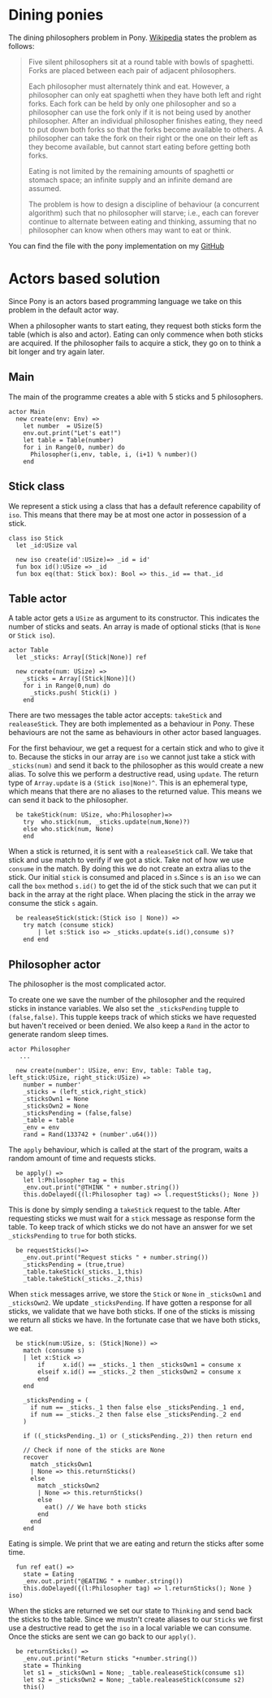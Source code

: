 # Dining ponies
The dining philosophers problem in Pony. [Wikipedia](https://en.wikipedia.org/wiki/Dining_philosophers_problem) states the problem as follows:

> Five silent philosophers sit at a round table with bowls of spaghetti. Forks are placed between each pair of adjacent philosophers.
> 
> Each philosopher must alternately think and eat. However, a philosopher can only eat spaghetti when they have both left and right forks. Each fork can be held by only one philosopher and so a philosopher can use the fork only if it is not being used by another philosopher. After an individual philosopher finishes eating, they need to put down both forks so that the forks become available to others. A philosopher can take the fork on their right or the one on their left as they become available, but cannot start eating before getting both forks.
>
> Eating is not limited by the remaining amounts of spaghetti or stomach space; an infinite supply and an infinite demand are assumed.
>
> The problem is how to design a discipline of behaviour (a concurrent algorithm) such that no philosopher will starve; i.e., each can forever continue to alternate between eating and thinking, assuming that no philosopher can know when  others may want to eat or think. 

You can find the file with the pony implementation on my [GitHub](https://github.com/beardhatcode/savina-implementations/blob/master/pony/11_philosophers/main.pony)

# Actors based solution

Since Pony is an actors based programming language we take on this problem in the default actor way. 

When a philosopher wants to start eating, they request both sticks form the table (which is also and actor). Eating can only commence when both sticks are acquired. If the philosopher fails to acquire a stick, they go on to think a bit longer and try again later.

## Main

The main of the programme creates a able with 5 sticks and 5 philosophers.

```pony
actor Main
  new create(env: Env) =>
    let number  = USize(5)
    env.out.print("Let's eat!")
    let table = Table(number)
    for i in Range(0, number) do
      Philosopher(i,env, table, i, (i+1) % number)()
    end
```

## Stick class
We represent a stick using a class that has a default reference capability of `iso`. This means that there may be at most one actor in possession of a stick.

```pony
class iso Stick
  let _id:USize val

  new iso create(id':USize)=> _id = id'
  fun box id():USize => _id
  fun box eq(that: Stick box): Bool => this._id == that._id
```

## Table actor

A table actor gets a `USize` as argument to its constructor. This indicates the number of sticks and seats. An array is made of optional sticks (that is `None` or `Stick iso`).

```pony
actor Table
  let _sticks: Array[(Stick|None)] ref

  new create(num: USize) =>
    _sticks = Array[(Stick|None)]()
    for i in Range(0,num) do
      _sticks.push( Stick(i) )
    end
```
There are two messages the table actor accepts: `takeStick` and `realeaseStick`. They are both implemented as a behaviour in Pony. These behaviours are not the same as behaviours in other actor based languages.

For the first behaviour, we get a request for a certain stick and who to give it to. Because the sticks in our array are `iso` we cannot just take a stick with `_sticks(num)` and send it back to the philosopher as this would create a new alias. To solve this we perform a destructive read, using `update`. The return type of `Array.update` is a `(Stick iso|None)^`. This is an ephemeral type, which means that there are no aliases to the returned value. This means we can send it back to the philosopher.

```pony
  be takeStick(num: USize, who:Philosopher)=>
    try  who.stick(num, _sticks.update(num,None)?)
    else who.stick(num, None)
    end
```

When a stick is returned, it is sent with a `realeaseStick` call. We take that stick and use match to verify if we got a stick. Take not of how we use `consume` in the match. By doing this we do not create an extra alias to the stick. Our initial `stick` is consumed and placed in `s`.Since `s` is an `iso` we can call the `box` method `s.id()` to get the id of the stick such that we can put it back in the array at the right place. When placing the stick in the array we consume the stick `s` again.

```pony
  be realeaseStick(stick:(Stick iso | None)) =>
    try match (consume stick)
        | let s:Stick iso => _sticks.update(s.id(),consume s)?
    end end
```

## Philosopher actor
The philosopher is the most complicated actor.

To create one we save the number of the philosopher and the required sticks in instance variables. We also set the `_sticksPending`  tupple to `(false,false)`. This tupple keeps track of which sticks we have requested but haven't received or been denied. We also keep a `Rand` in the actor to generate random sleep times.

```pony
actor Philosopher
   ...

  new create(number': USize, env: Env, table: Table tag, left_stick:USize, right_stick:USize) =>
    number = number'
    _sticks = (left_stick,right_stick)
    _sticksOwn1 = None
    _sticksOwn2 = None
    _sticksPending = (false,false)
    _table = table
    _env = env
    rand = Rand(133742 + (number'.u64()))
```

The `apply` behaviour, which is called at the start of the program, waits a random amount of time and requests sticks.

```pony
  be apply() =>
    let l:Philosopher tag = this
    _env.out.print("@THINK " + number.string())
    this.doDelayed({(l:Philosopher tag) => l.requestSticks(); None })
```

This is done by simply sending a `takeStick` request to the table. After requesting sticks we must wait for a `stick` message as response form the table. To keep track of which sticks we do not have an answer for we set `_sticksPending` to `true` for both sticks.

```pony
  be requestSticks()=>
    _env.out.print("Request sticks " + number.string()) 
    _sticksPending = (true,true)
    _table.takeStick(_sticks._1,this)
    _table.takeStick(_sticks._2,this)
```

When `stick` messages arrive, we store the `Stick` or `None` in `_sticksOwn1` and `_sticksOwn2`. We update `_sticksPending`. If have gotten a response for all sticks, we validate that we have both sticks. If one of the sticks is missing we return all sticks we have. In the fortunate case that we have both sticks, we eat.

```pony
  be stick(num:USize, s: (Stick|None)) =>
    match (consume s)
    | let x:Stick => 
        if     x.id() == _sticks._1 then _sticksOwn1 = consume x
        elseif x.id() == _sticks._2 then _sticksOwn2 = consume x
        end
    end

    _sticksPending = (
      if num == _sticks._1 then false else _sticksPending._1 end, 
      if num == _sticks._2 then false else _sticksPending._2 end
    )

    if ((_sticksPending._1) or (_sticksPending._2)) then return end

    // Check if none of the sticks are None
    recover 
      match _sticksOwn1
      | None => this.returnSticks()
      else 
        match _sticksOwn2
        | None => this.returnSticks()
        else
          eat() // We have both sticks
        end
      end
    end
```

Eating is simple. We print that we are eating and return the sticks after some time.

```pony
  fun ref eat() =>
    state = Eating
    _env.out.print("@EATING " + number.string())
    this.doDelayed({(l:Philosopher tag) => l.returnSticks(); None } iso)
```

When the sticks are returned we set our state to `Thinking` and send back the sticks to the table. Since we mustn't create aliases to our `Sticks` we first use a destructive read to get the `iso` in a local variable we can consume. Once the sticks are sent we can go back to our `apply()`.
```pony
  be returnSticks() =>
    _env.out.print("Return sticks "+number.string())
    state = Thinking
    let s1 = _sticksOwn1 = None; _table.realeaseStick(consume s1)
    let s2 = _sticksOwn2 = None; _table.realeaseStick(consume s2)
    this()
```

